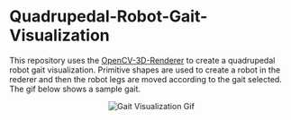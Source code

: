 # Quadrupedal-Robot-Gait-Visualization


This repository uses the [OpenCV-3D-Renderer](https://github.com/zainkhan-afk/OpenCV-3D-Renderer) to create a quadrupedal robot gait visualization. Primitive shapes are used to create a robot in the rederer and then the robot legs are moved according to the gait selected. The gif below shows a sample gait.


<p align="center">
  <img src="media/trot_gait.gif" alt="Gait Visualization Gif" />
</p>
